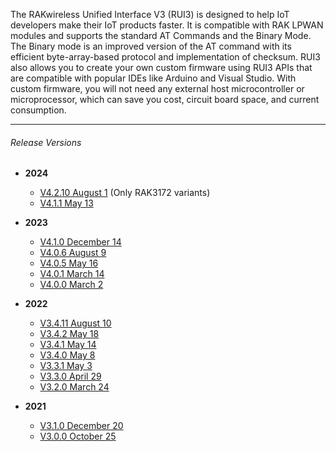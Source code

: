 <rk-head img="/assets/images/release-notes/rui.png"></rk-head>

The RAKwireless Unified Interface V3 (RUI3) is designed to help IoT developers make their IoT products faster. It is compatible with RAK LPWAN modules and supports the standard AT Commands and the Binary Mode. The Binary mode is an improved version of the AT command with its efficient byte-array-based protocol and implementation of checksum. RUI3 also allows you to create your own custom firmware using RUI3 APIs that are compatible with popular IDEs like Arduino and Visual Studio. With custom firmware, you will not need any external host microcontroller or microprocessor, which can save you cost, circuit board space, and current consumption.

---

###### Release Versions

- <b> 2024 </b>
    - [V4.2.10 August 1](/Release-Notes/RUI/2024/August-1/) (Only RAK3172 variants)
    - [V4.1.1 May 13](/Release-Notes/RUI/2024/May-13/)

- <b> 2023 </b>
    - [V4.1.0 December 14](/Release-Notes/RUI/2023/December-14/)
    - [V4.0.6 August 9](/Release-Notes/RUI/2023/August-9/)
    - [V4.0.5 May 16](/Release-Notes/RUI/2023/May-16/)
    - [V4.0.1 March 14](/Release-Notes/RUI/2023/March-14/)
    - [V4.0.0 March 2](/Release-Notes/RUI/2023/March-2/)

- <b> 2022 </b>
    - [V3.4.11 August 10](/Release-Notes/RUI/2022/August-10/)
    - [V3.4.2 May 18](/Release-Notes/RUI/2022/May-18/)
    - [V3.4.1 May 14](/Release-Notes/RUI/2022/May-14/)
    - [V3.4.0 May 8](/Release-Notes/RUI/2022/May-8/)
    - [V3.3.1 May 3](/Release-Notes/RUI/2022/May-3/)
    - [V3.3.0 April 29](/Release-Notes/RUI/2022/April-29/)
    - [V3.2.0 March 24](/Release-Notes/RUI/2022/March-24/)

- <b> 2021 </b>
    - [V3.1.0 December 20](/Release-Notes/RUI/2021/December-20/)
    - [V3.0.0 October 25](/Release-Notes/RUI/2021/October-25/)
